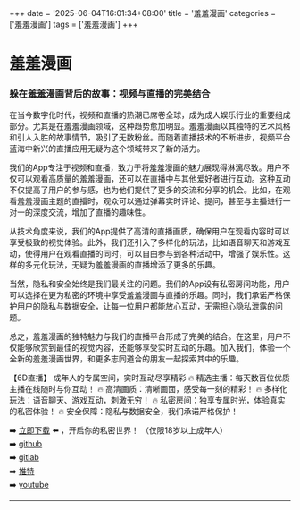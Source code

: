+++
date = '2025-06-04T16:01:34+08:00'
title = '羞羞漫画'
categories = ['羞羞漫画']
tags = ['羞羞漫画']
+++

# 羞羞漫画

### 躲在羞羞漫画背后的故事：视频与直播的完美结合

在当今数字化时代，视频和直播的热潮已席卷全球，成为成人娱乐行业的重要组成部分。尤其是在羞羞漫画领域，这种趋势愈加明显。羞羞漫画以其独特的艺术风格和引人入胜的故事情节，吸引了无数粉丝。而随着直播技术的不断进步，视频平台蓝海中新兴的直播应用无疑为这个领域带来了新的活力。

我们的App专注于视频和直播，致力于将羞羞漫画的魅力展现得淋漓尽致。用户不仅可以观看高质量的羞羞漫画，还可以在直播中与其他爱好者进行互动。这种互动不仅提高了用户的参与感，也为他们提供了更多的交流和分享的机会。比如，在观看羞羞漫画主题的直播时，观众可以通过弹幕实时评论、提问，甚至与主播进行一对一的深度交流，增加了直播的趣味性。

从技术角度来说，我们的App提供了高清的直播画质，确保用户在观看内容时可以享受极致的视觉体验。此外，我们还引入了多样化的玩法，比如语音聊天和游戏互动，使得用户在观看直播的同时，可以自由参与到各种活动中，增强了娱乐性。这样的多元化玩法，无疑为羞羞漫画的直播增添了更多的乐趣。

当然，隐私和安全始终是我们最关注的问题。我们的App设有私密房间功能，用户可以选择在更为私密的环境中享受羞羞漫画与直播的乐趣。同时，我们承诺严格保护用户的隐私与数据安全，让每一位用户都能放心互动，无需担心隐私泄露的问题。

总之，羞羞漫画的独特魅力与我们的直播平台形成了完美的结合。在这里，用户不仅能够欣赏到最佳的视觉内容，还能够享受实时互动的乐趣。加入我们，体验一个全新的羞羞漫画世界，和更多志同道合的朋友一起探索其中的乐趣。

【6D直播】
成年人的专属空间，实时互动尽享精彩
🔥 精选主播：每天数百位优质主播在线随时与你互动！
🔥 高清画质：清晰画面，感受每一刻的精彩！
🔥 多样化玩法：语音聊天、游戏互动，刺激无穷！
🔥 私密房间：独享专属时光，体验真实的私密体验！
🔥 安全保障：隐私与数据安全，我们承诺严格保护！

➡️ [立即下载](https://down123.s3.ap-east-1.amazonaws.com/down/down.html?channelCode=blog) ⬅️ ，开启你的私密世界！
（仅限18岁以上成年人）  
➡️ [github](https://aldult-live.github.io/)  
➡️ [gitlab](https://seo-09598d.gitlab.io/)  
➡️ [推特](https://x.com/wegame33)  
➡️ [youtube](https://www.youtube.com/@6Dlive)  

---
